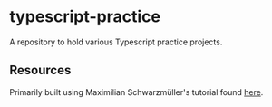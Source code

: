 # typescript-practice

A repository to hold various Typescript practice projects.

## Resources

Primarily built using Maximilian Schwarzmüller's tutorial found [here](https://www.youtube.com/watch?v=BwuLxPH8IDs).
